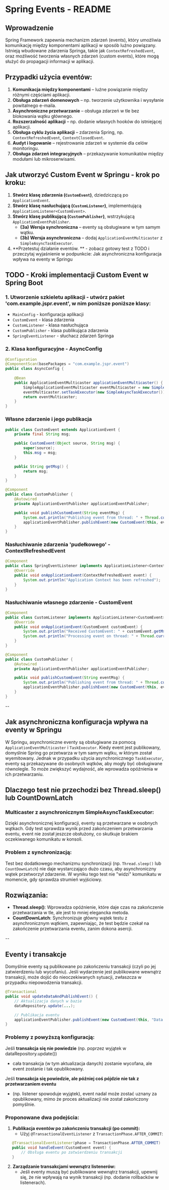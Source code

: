 # Spring Events - README

## Wprowadzenie

Spring Framework zapewnia mechanizm zdarzeń (events), który umożliwia komunikację między komponentami aplikacji w sposób luźno powiązany. Istnieją wbudowane zdarzenia Springa, takie jak `ContextRefreshedEvent`, oraz możliwość tworzenia własnych zdarzeń (custom events), które mogą służyć do propagacji informacji w aplikacji.

## Przypadki użycia eventów:

1. **Komunikacja między komponentami** – luźne powiązanie między różnymi częściami aplikacji.
2. **Obsługa zdarzeń domenowych** – np. tworzenie użytkownika i wysyłanie powitalnego e-maila.
3. **Asynchroniczne przetwarzanie** – obsługa zdarzeń w tle bez blokowania wątku głównego.
4. **Rozszerzalność aplikacji** – np. dodanie własnych hooków do istniejącej aplikacji.
5. **Obsługa cyklu życia aplikacji** – zdarzenia Spring, np. `ContextRefreshedEvent`, `ContextClosedEvent`.
6. **Audyt i logowanie** – rejestrowanie zdarzeń w systemie dla celów monitoringu.
7. **Obsługa zdarzeń integracyjnych** – przekazywanie komunikatów między modułami lub mikroserwisami.


## Jak utworzyć Custom Event w Springu - krok po kroku:

1. **Stwórz klasę zdarzenia (`CustomEvent`)**, dziedziczącą po `ApplicationEvent`.
2. **Stwórz klasę nasłuchującą (`CustomListener`)**, implementującą `ApplicationListener<CustomEvent>`.
3. **Stwórz klasę publikującą (`CustomPublisher`)**, wstrzykującą `ApplicationEventPublisher`.
    - **(3a) Wersja synchroniczna** – eventy są obsługiwane w tym samym wątku.
    - **(3b) Wersja asynchroniczna** – dodaj `ApplicationEventMulticaster` z `SimpleAsyncTaskExecutor`.
4. **Przetestuj działanie eventów. ** - zobacz gotowy test z TODO i przeczytaj wyjaśnienie w podpunkcie: Jak asynchroniczna konfiguracja wpływa na eventy w Springu

## TODO - Kroki implementacji Custom Event w Spring Boot

### 1. Utworzenie szkieletu aplikacji - utwórz pakiet 'com.example.jspr.event', w nim poniższe poniższe klasy:


- `MainConfig` - konfiguracja aplikacji
- `CustomEvent` - klasa zdarzenia
- `CustomListener` - klasa nasłuchująca
- `CustomPublisher` - klasa publikująca zdarzenia
- `SpringEventListener` - słuchacz zdarzeń Springa  


### 2. Klasa konfiguracyjne - AsyncConfig

```java
@Configuration
@ComponentScan(basePackages = "com.example.jspr.event")
public class AsyncConfig {
    
    @Bean
    public ApplicationEventMulticaster applicationEventMulticaster() {
        SimpleApplicationEventMulticaster eventMulticaster = new SimpleApplicationEventMulticaster();
        eventMulticaster.setTaskExecutor(new SimpleAsyncTaskExecutor());
        return eventMulticaster;
    }
}
```
### Własne zdarzenie i jego publikacja


```java
public class CustomEvent extends ApplicationEvent {
    private final String msg;

    public CustomEvent(Object source, String msg) {
        super(source);
        this.msg = msg;
    }

    public String getMsg() {
        return msg;
    }
}
```

```java
@Component
public class CustomPublisher {
    @Autowired
    private ApplicationEventPublisher applicationEventPublisher;

    public void publishCustomEvent(String eventMsg) {
        System.out.println("Publishing event from thread: " + Thread.currentThread().getName());
        applicationEventPublisher.publishEvent(new CustomEvent(this, eventMsg));
    }
}
```

### Nasłuchiwanie zdarzenia 'pudełkowego' - ContextRefreshedEvent

```java
@Component
public class SpringEventListener implements ApplicationListener<ContextRefreshedEvent> {
    @Override
    public void onApplicationEvent(ContextRefreshedEvent event) {
        System.out.println("Application Context has been refreshed");
    }
}
```

### Nasłuchiwanie własnego zdarzenie - CustomEvent

```java
@Component
public class CustomListener implements ApplicationListener<CustomEvent> {
    @Override
    public void onApplicationEvent(CustomEvent customEvent) {
        System.out.println("Received CustomEvent: " + customEvent.getMsg());
        System.out.println("Processing event on thread: " + Thread.currentThread().getName());
    }
}
```


```java
@Component
public class CustomPublisher {
    @Autowired
    private ApplicationEventPublisher applicationEventPublisher;

    public void publishCustomEvent(String eventMsg) {
        System.out.println("Publishing event from thread: " + Thread.currentThread().getName());
        applicationEventPublisher.publishEvent(new CustomEvent(this, eventMsg));
    }
}
```

--

## Jak asynchroniczna konfiguracja wpływa na eventy w Springu

W Springu, asynchroniczne eventy są obsługiwane za pomocą `ApplicationEventMulticaster` i `TaskExecutor`. Kiedy event jest publikowany, domyślnie Spring go przetwarza w tym samym wątku, w którym został wyemitowany. Jednak w przypadku użycia asynchronicznego `TaskExecutor`, eventy są przekazywane do osobnych wątków, aby mogły być obsługiwane równolegle. To może zwiększyć wydajność, ale wprowadza opóźnienia w ich przetwarzaniu.

## Dlaczego test nie przechodzi bez Thread.sleep() lub CountDownLatch

### Multicaster z asynchronicznym SimpleAsyncTaskExecutor:
Dzięki asynchronicznej konfiguracji, eventy są przetwarzane w osobnych wątkach. Gdy test sprawdza wynik przed zakończeniem przetwarzania eventu, event nie został jeszcze obsłużony, co skutkuje brakiem oczekiwanego komunikatu w konsoli.

### Problem z synchronizacją:
Test bez dodatkowego mechanizmu synchronizacji (np. `Thread.sleep()` lub `CountDownLatch`) nie daje wystarczająco dużo czasu, aby asynchroniczny wątek przetworzył zdarzenie. W wyniku tego test nie "widzi" komunikatu w momencie, gdy sprawdza strumień wyjściowy.

## Rozwiązania:

- **Thread.sleep()**: Wprowadza opóźnienie, które daje czas na zakończenie przetwarzania w tle, ale jest to mniej elegancka metoda.
- **CountDownLatch**: Synchronizuje główny wątek testu z asynchronicznym wątkiem, zapewniając, że test będzie czekał na zakończenie przetwarzania eventu, zanim dokona asercji.

--

## Eventy i transakcje

Domyślnie eventy są publikowane po zakończeniu transakcji (czyli po jej zatwierdzeniu lub wycofaniu). Jeśli wydarzenie jest publikowane wewnątrz transakcji, może dojść do nieoczekiwanych sytuacji, zwłaszcza w przypadku niepowodzenia transakcji.

```java
@Transactional
public void updateDataAndPublishEvent() {
    // Aktualizacja danych w bazie
    dataRepository.update(...);

    // Publikacja eventu
    applicationEventPublisher.publishEvent(new CustomEvent(this, "Data updated"));
}

```

### Problemy z powyższą konfiguracją:

Jeśli **transakcja się nie powiedzie** (np. poprzez wyjątek w dataRepository.update())
   - cała transakcja (w tym aktualizacja danych) zostanie wycofana, ale event zostanie i tak opublikowany.

Jeśli **transakcja się powiedzie, ale później coś pójdzie nie tak z przetwarzaniem eventu** 
   - (np. listener spowoduje wyjątek), event nadal może zostać uznany za opublikowany, mimo że proces aktualizacji nie został zakończony pomyślnie.


### Proponowane dwa podejścia:

1. **Publikacja eventów po zakończeniu transakcji (po commit):**
      - Użyj `@TransactionalEventListener` z `TransactionPhase.AFTER_COMMIT`:

```java
   @TransactionalEventListener(phase = TransactionPhase.AFTER_COMMIT)
   public void handleEvent(CustomEvent event) {
       // Obsługa eventu po zatwierdzeniu transakcji
   }
```

2. **Zarządzanie transakcjami wewnątrz listenerów:**
   - Jeśli eventy muszą być publikowane wewnątrz transakcji, upewnij się, że nie wpływają na wynik transakcji (np. dodanie rollbacków w listenerach).